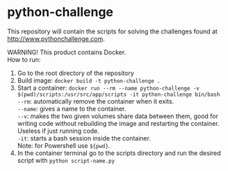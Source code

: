 # python-challenge  

This repository will contain the scripts for solving the challenges found at http://www.pythonchallenge.com.  

WARNING! This product contains Docker.  
How to run:  
1. Go to the root directory of the repository  
2. Build image: `docker build -t python-challenge .`  
3. Start a container: `docker run --rm --name python-challenge -v $(pwd)/scripts:/usr/src/app/scripts -it python-challenge bin/bash`  
    `--rm`: automatically remove the container when it exits.  
    `--name`: gives a name to the container.  
    `--v`: makes the two given volumes share data between them, good for writing code without rebuilding the image and restarting the container. Useless if just running code.  
    `-it`: starts a bash session inside the container.  
    Note: for Powershell use `${pwd}`.  
4. In the container terminal go to the scripts directory and run the desired script with `python script-name.py`
